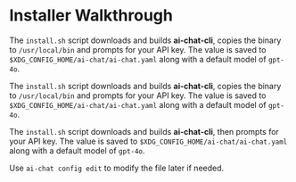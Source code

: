 # Installer Walkthrough


The `install.sh` script downloads and builds **ai-chat-cli**, copies the binary to `/usr/local/bin` and prompts for your
API key. The value is saved to `$XDG_CONFIG_HOME/ai-chat/ai-chat.yaml` along with a default model of `gpt-4o`.



The `install.sh` script downloads and builds **ai-chat-cli**, copies the binary to `/usr/local/bin` and prompts for your
API key. The value is saved to `$XDG_CONFIG_HOME/ai-chat/ai-chat.yaml` along with a default model of `gpt-4o`.

The `install.sh` script downloads and builds **ai-chat-cli**, then prompts for your
API key. The value is saved to
`$XDG_CONFIG_HOME/ai-chat/ai-chat.yaml` along with a default model of `gpt-4o`.



Use `ai-chat config edit` to modify the file later if needed.
